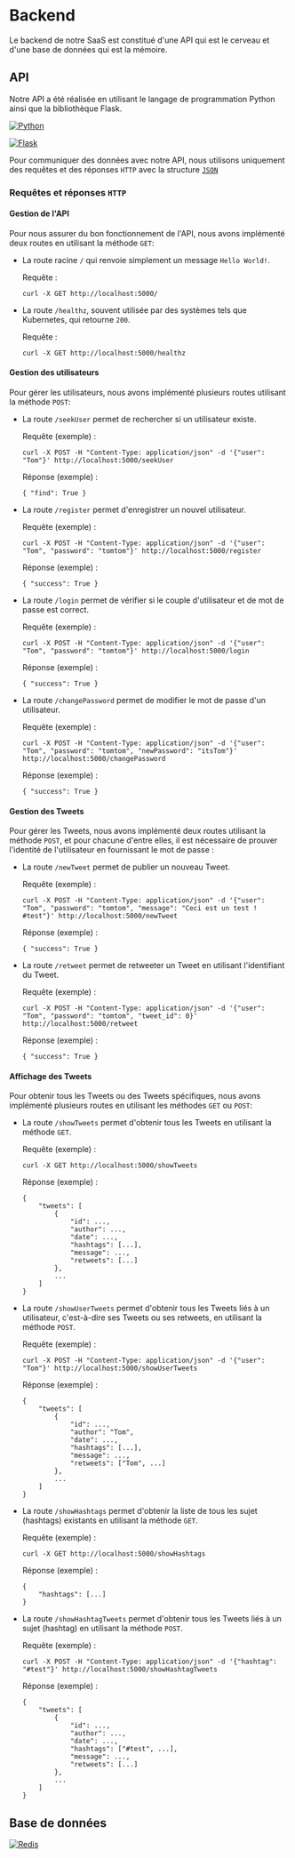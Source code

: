 # Backend

Le backend de notre SaaS est constitué d'une API qui est le cerveau et d'une base de données qui est la mémoire.

## API 

Notre API a été réalisée en utilisant le langage de programmation Python ainsi que la bibliothèque Flask.

[![Python](https://img.shields.io/badge/python-3670A0?style=for-the-badge&logo=python&logoColor=ffdd54)](https://www.python.org/)

[![Flask](https://img.shields.io/badge/flask-%23000.svg?style=for-the-badge&logo=flask&logoColor=white)](https://flask.palletsprojects.com/en/2.2.x/)

Pour communiquer des données avec notre API, nous utilisons uniquement des requêtes et des réponses `HTTP` avec la structure [`JSON`](https://fr.wikipedia.org/wiki/JavaScript_Object_Notation)

### Requêtes et réponses `HTTP`

#### Gestion de l'API

Pour nous assurer du bon fonctionnement de l'API, nous avons implémenté deux routes en utilisant la méthode `GET`:

* La route racine `/` qui renvoie simplement un message `Hello World!`.

	Requête :

	```
	curl -X GET http://localhost:5000/
	```

* La route `/healthz`, souvent utilisée par des systèmes tels que Kubernetes, qui retourne `200`.

	Requête :

	```
	curl -X GET http://localhost:5000/healthz
	```

#### Gestion des utilisateurs

Pour gérer les utilisateurs, nous avons implémenté plusieurs routes utilisant la méthode `POST`:

* La route `/seekUser` permet de rechercher si un utilisateur existe.

	Requête (exemple) :

	```
	curl -X POST -H "Content-Type: application/json" -d '{"user": "Tom"}' http://localhost:5000/seekUser
	```

	Réponse (exemple) :

	```
	{ "find": True }
	```

* La route `/register` permet d'enregistrer un nouvel utilisateur.

	Requête (exemple) :

	```
	curl -X POST -H "Content-Type: application/json" -d '{"user": "Tom", "password": "tomtom"}' http://localhost:5000/register
	```

	Réponse (exemple) :

	```
	{ "success": True }
	```

* La route `/login` permet de vérifier si le couple d'utilisateur et de mot de passe est correct.

	Requête (exemple) :

	```
	curl -X POST -H "Content-Type: application/json" -d '{"user": "Tom", "password": "tomtom"}' http://localhost:5000/login
	```

	Réponse (exemple) :

	```
	{ "success": True }
	```

* La route `/changePassword` permet de modifier le mot de passe d'un utilisateur.

	Requête (exemple) :

	```
	curl -X POST -H "Content-Type: application/json" -d '{"user": "Tom", "password": "tomtom", "newPassword": "itsTom"}' http://localhost:5000/changePassword
	```

	Réponse (exemple) :

	```
	{ "success": True }
	```

#### Gestion des Tweets

Pour gérer les Tweets, nous avons implémenté deux routes utilisant la méthode `POST`, et pour chacune d'entre elles, il est nécessaire de prouver l'identité de l'utilisateur en fournissant le mot de passe :

* La route `/newTweet` permet de publier un nouveau Tweet.

	Requête (exemple) :

	```
	curl -X POST -H "Content-Type: application/json" -d '{"user": "Tom", "password": "tomtom", "message": "Ceci est un test ! #test"}' http://localhost:5000/newTweet
	```

	Réponse (exemple) :

	```
	{ "success": True }
	```

* La route `/retweet` permet de retweeter un Tweet en utilisant l'identifiant du Tweet.

	Requête (exemple) :

	```
	curl -X POST -H "Content-Type: application/json" -d '{"user": "Tom", "password": "tomtom", "tweet_id": 0}' http://localhost:5000/retweet
	```

	Réponse (exemple) :

	```
	{ "success": True }
	```

#### Affichage des Tweets

Pour obtenir tous les Tweets ou des Tweets spécifiques, nous avons implémenté plusieurs routes en utilisant les méthodes `GET` ou `POST`:

* La route `/showTweets` permet d'obtenir tous les Tweets en utilisant la méthode `GET`.

	Requête (exemple) :

	```
	curl -X GET http://localhost:5000/showTweets
	```

	Réponse (exemple) :

	```
	{
		"tweets": [
			{
				"id": ...,
				"author": ...,
				"date": ...,
				"hashtags": [...],
				"message": ...,
				"retweets": [...]
			},
			...
		]
	}
	```

* La route `/showUserTweets` permet d'obtenir tous les Tweets liés à un utilisateur, c'est-à-dire ses Tweets ou ses retweets, en utilisant la méthode `POST`.

	Requête (exemple) :

	```
	curl -X POST -H "Content-Type: application/json" -d '{"user": "Tom"}' http://localhost:5000/showUserTweets
	```

	Réponse (exemple) :

	```
	{
		"tweets": [
			{
				"id": ...,
				"author": "Tom",
				"date": ...,
				"hashtags": [...],
				"message": ...,
				"retweets": ["Tom", ...]
			},
			...
		]
	}
	```

* La route `/showHashtags` permet d'obtenir la liste de tous les sujet (hashtags) existants en utilisant la méthode `GET`.

	Requête (exemple) :

	```
	curl -X GET http://localhost:5000/showHashtags
	```

	Réponse (exemple) :

	```
	{
		"hashtags": [...]
	}
	```

* La route `/showHashtagTweets` permet d'obtenir tous les Tweets liés à un sujet (hashtag) en utilisant la méthode `POST`.

	Requête (exemple) :

	```
	curl -X POST -H "Content-Type: application/json" -d '{"hashtag": "#test"}' http://localhost:5000/showHashtagTweets
	```

	Réponse (exemple) :

	```
	{
		"tweets": [
			{
				"id": ...,
				"author": ...,
				"date": ...,
				"hashtags": ["#test", ...],
				"message": ...,
				"retweets": [...]
			},
			...
		]
	}
	```

## Base de données

[![Redis](https://img.shields.io/badge/redis-%23DD0031.svg?style=for-the-badge&logo=redis&logoColor=white)](https://redis.io/)